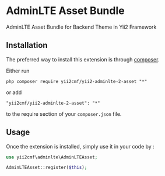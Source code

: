 AdminLTE Asset Bundle
=====================
AdminLTE Asset Bundle for Backend Theme in Yii2 Framework

Installation
------------

The preferred way to install this extension is through [composer](http://getcomposer.org/download/).

Either run

```
php composer require yii2cmf/yii2-adminlte-2-asset "*"
```

or add

```
"yii2cmf/yii2-adminlte-2-asset": "*"
```

to the require section of your `composer.json` file.


Usage
-----

Once the extension is installed, simply use it in your code by  :

```php
use yii2cmf\adminlte\AdminLTEAsset;

AdminLTEAsset::register($this);
```
